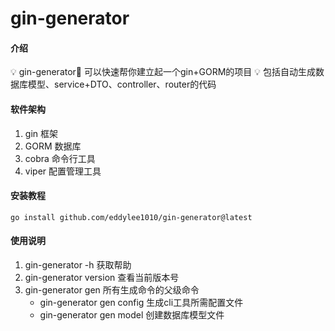 # gin-generator

#### 介绍
💡 gin-generator🐔 可以快速帮你建立起一个gin+GORM的项目
💡 包括自动生成数据库模型、service+DTO、controller、router的代码

#### 软件架构
1. gin 框架
2. GORM 数据库
3. cobra 命令行工具
4. viper 配置管理工具


#### 安装教程

`go install github.com/eddylee1010/gin-generator@latest`

#### 使用说明

1. gin-generator -h 获取帮助
2. gin-generator version 查看当前版本号
3. gin-generator gen 所有生成命令的父级命令
   * gin-generator gen config 生成cli工具所需配置文件
   * gin-generator gen model 创建数据库模型文件
